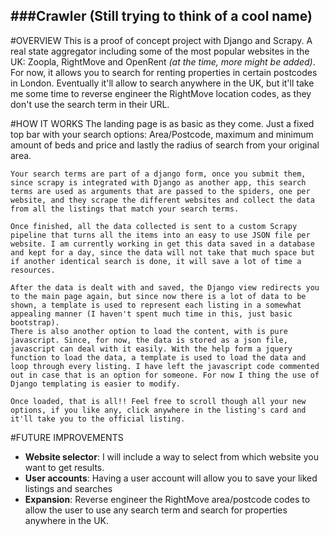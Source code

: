 ###Crawler (Still trying to think of a cool name)
---
#OVERVIEW
	This is a proof of concept project with Django and Scrapy. A real state aggregator including some of the most popular websites in the UK: Zoopla, RightMove and OpenRent *(at the time, more might be added)*. 
	For now, it allows you to search for renting properties in certain postcodes in London. Eventually it'll allow to search anywhere in the UK, but it'll take me some time to reverse engineer the RightMove location codes, as they don't use the search term in their URL.  

#HOW IT WORKS
	The landing page is as basic as they come. Just a fixed top bar with your search options: Area/Postcode, maximum and minimum amount of beds and price and lastly the radius of search from your original area. 

	Your search terms are part of a django form, once you submit them, since scrapy is integrated with Django as another app, this search terms are used as arguments that are passed to the spiders, one per website, and they scrape the different websites and collect the data from all the listings that match your search terms. 

	Once finished, all the data collected is sent to a custom Scrapy pipeline that turns all the items into an easy to use JSON file per website. I am currently working in get this data saved in a database and kept for a day, since the data will not take that much space but if another identical search is done, it will save a lot of time a resources. 

	After the data is dealt with and saved, the Django view redirects you to the main page again, but since now there is a lot of data to be shown, a template is used to represent each listing in a somewhat appealing manner (I haven't spent much time in this, just basic bootstrap). 
	There is also another option to load the content, with is pure javascript. Since, for now, the data is stored as a json file, javascript can deal with it easily. With the help form a jquery function to load the data, a template is used to load the data and loop through every listing. I have left the javascript code commented out in case that is an option for someone. For now I thing the use of Django templating is easier to modify. 
	
	Once loaded, that is all!! Feel free to scroll though all your new options, if you like any, click anywhere in the listing's card and it'll take you to the official listing. 
	
#FUTURE IMPROVEMENTS
- **Website selector**: I will include a way to select from which website you want to get results. 
- **User accounts**: Having a user account will allow you to save your liked listings and searches 
- **Expansion**: Reverse engineer the RightMove area/postcode codes to allow the user to use any search term and search for properties anywhere in the UK.

	
